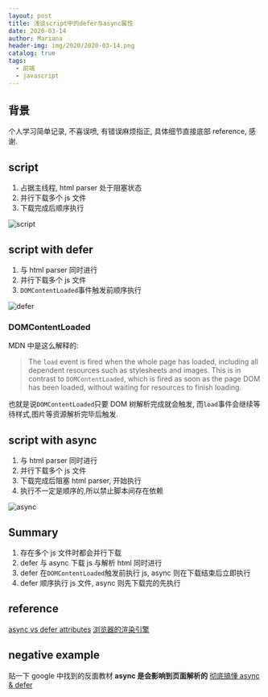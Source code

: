 ```yaml
---
layout: post
title: 浅谈script中的defer与async属性
date: 2020-03-14
author: Mariana
header-img: img/2020/2020-03-14.png
catalog: true
tags:
  - 前端
  - javascript
---
```


## 背景

个人学习简单记录, 不喜误喷, 有错误麻烦指正, 具体细节直接底部 reference, 感谢.

## script

1. 占据主线程, html parser 处于阻塞状态
2. 并行下载多个 js 文件
3. 下载完成后顺序执行

![script](https://www.growingwiththeweb.com/images/2014/02/26/script.svg)

## script with defer

1. 与 html parser 同时进行
2. 并行下载多个 js 文件
3. `DOMContentLoaded`事件触发前顺序执行

![defer](https://www.growingwiththeweb.com/images/2014/02/26/script-defer.svg)

### DOMContentLoaded

MDN 中是这么解释的:

> The `load` event is fired when the whole page has loaded, including all dependent resources such as stylesheets and images. This is in contrast to `DOMContentLoaded`, which is fired as soon as the page DOM has been loaded, without waiting for resources to finish loading.

也就是说`DOMContentLoaded`只要 DOM 树解析完成就会触发, 而`load`事件会继续等待样式,图片等资源解析完毕后触发.

## script with async

1. 与 html parser 同时进行
2. 并行下载多个 js 文件
3. 下载完成后阻塞 html parser, 开始执行
4. 执行不一定是顺序的,所以禁止脚本间存在依赖

![async](https://www.growingwiththeweb.com/images/2014/02/26/script-async.svg)

## Summary

1. 存在多个 js 文件时都会并行下载
2. defer 与 async 下载 js 与解析 html 同时进行
3. defer 在`DOMContentLoaded`触发前执行 js, async 则在下载结束后立即执行
4. defer 顺序执行 js 文件, async 则先下载完的先执行

## reference

[async vs defer attributes](https://www.growingwiththeweb.com/2014/02/async-vs-defer-attributes.html)
[浏览器的渲染引擎](https://www.cnblogs.com/wuguanglin/p/JSAndImgLoadOrder.html)

## negative example

贴一下 google 中找到的反面教材
**async 是会影响到页面解析的**
[彻底搞懂 async & defer](https://github.com/xiaoyu2er/blog/issues/8)
